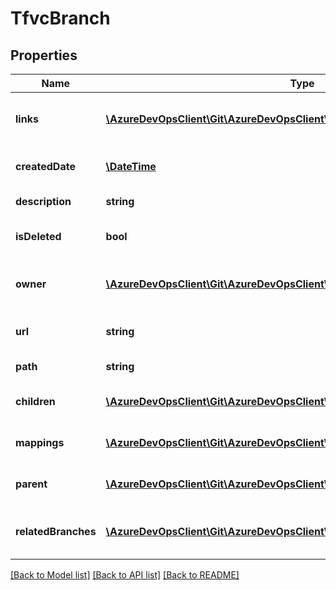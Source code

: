 # TfvcBranch

## Properties
Name | Type | Description | Notes
------------ | ------------- | ------------- | -------------
**links** | [**\AzureDevOpsClient\Git\AzureDevOpsClient\Git\Model\ReferenceLinks**](ReferenceLinks.md) | A collection of REST reference links. | [optional] 
**createdDate** | [**\DateTime**](\DateTime.md) | Creation date of the branch. | [optional] 
**description** | **string** | Branch description. | [optional] 
**isDeleted** | **bool** | Is the branch deleted? | [optional] 
**owner** | [**\AzureDevOpsClient\Git\AzureDevOpsClient\Git\Model\IdentityRef**](IdentityRef.md) | Alias or display name of user | [optional] 
**url** | **string** | URL to retrieve the item. | [optional] 
**path** | **string** | Path for the branch. | [optional] 
**children** | [**\AzureDevOpsClient\Git\AzureDevOpsClient\Git\Model\TfvcBranch[]**](TfvcBranch.md) | List of children for the branch. | [optional] 
**mappings** | [**\AzureDevOpsClient\Git\AzureDevOpsClient\Git\Model\TfvcBranchMapping[]**](TfvcBranchMapping.md) | List of branch mappings. | [optional] 
**parent** | [**\AzureDevOpsClient\Git\AzureDevOpsClient\Git\Model\TfvcShallowBranchRef**](TfvcShallowBranchRef.md) | Path of the branch&#39;s parent. | [optional] 
**relatedBranches** | [**\AzureDevOpsClient\Git\AzureDevOpsClient\Git\Model\TfvcShallowBranchRef[]**](TfvcShallowBranchRef.md) | List of paths of the related branches. | [optional] 

[[Back to Model list]](../README.md#documentation-for-models) [[Back to API list]](../README.md#documentation-for-api-endpoints) [[Back to README]](../README.md)


